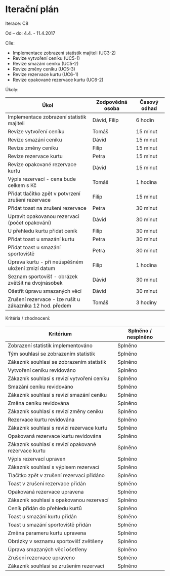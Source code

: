 <h1>Iterační plán</h1>
Iterace:  C8

Od – do:
4.4. - 11.4.2017

Cíle:
- Implementace zobrazení statistik majiteli (UC3-2)
- Revize vytvoření ceníku (UC5-1)
- Revize smazání ceníku (UC5-2)
- Revize změny ceníku (UC5-3)
- Revize rezervace kurtu (UC6-1)
- Revize opakované rezervace kurtu (UC6-2)


Úkoly:

|Úkol|	Zodpovědná osoba|	Časový odhad|
|---|---|---|
|Implementace zobrazení statistik majiteli|Dávid, Filip|6 hodin|
|Revize vytvoření ceníku|Tomáš|15 minut|
|Revize smazání ceníku|Dávid|15 minut|
|Revize změny ceníku|Filip|15 minut|
|Revize rezervace kurtu|Petra|15 minut|
|Revize opakované rezervace kurtu|Dávid|15 minut|
|Výpis rezervací - cena bude celkem s Kč|Tomáš|1 hodina|
|Přidat tlačítko zpět v potvrzení zrušení rezervace|Filip|15 minut|
|Přidat toast na zrušení rezervace|Petra|30 minut|
|Upravit opakovanou rezervaci (počet opakování)|Dávid|30 minut|
|U přehledu kurtu přidat ceník|Filip|30 minut|
|Přidat toast u smazání kurtu|Petra|30 minut|
|Přidat toast u smazání sportoviště|Petra|30 minut|
|Úprava kurtu - při neúspěšném uložení zmizí datum|Filip|1 hodina|
|Seznam sportovišť - obrázek zvětšit na dvojnásobek|Dávid|30 minut|
|Ošetřit úpravu smazaných věcí|Dávid|30 minut|
|Zrušení rezervace - lze rušit u zákazníka 12 hod. předem|Tomáš|3 hodiny|

Kritéria / zhodnocení:

|Kritérium	|Splněno / nesplněno|
|---|---|
|Zobrazení statistik implementováno|Splněno|
|Tým souhlasí se zobrazením statistik|Splněno|
|Zákazník souhlasí se zobrazením statistik|Splněno|
|Vytvoření ceníku revidováno|Splněno|
|Zákazník souhlasí s revizí vytvoření ceníku|Splněno|
|Smazání ceníku revidováno|Splněno|
|Zákazník souhlasí s revizí smazání ceníku|Splněno|
|Změna ceníku revidována|Splněno|
|Zákazník souhlasí s revizí změny ceníku|Splněno|
|Rezervace kurtu revidována|Splněno|
|Zákazník souhlasí s revizí rezervace kurtu|Splněno|
|Opakovaná rezervace kurtu revidována|Splněno|
|Zákazník souhlasí s revizí opakované rezervace kurtu|Splněno|
|Výpis rezervací upraven|Splněno|
|Zákazník souhlasí s výpisem rezervací|Splněno|
|Tlačítko zpět v zrušení rezervací přidáno|Splněno|
|Toast v zrušení rezervace přidán|Splněno|
|Opakovaná rezervace upravena|Splněno|
|Zákazník souhlasí s opakovanou rezervací|Splněno|
|Ceník přidán do přehledu kurtů|Splněno|
|Toast u smazání kurtu přidán|Splněno|
|Toast u smazání sportoviště přidán|Splněno|
|Změna parameru kurtu upravena|Splněno|
|Obrázky v seznamu sportovišť zvětšeny|Splněno|
|Úprava smazaných věcí ošetřeny|Splněno|
|Zrušení rezervace upraveno|Splněno|
|Zákazník souhlasí se zrušením rezervací|Splněno|


